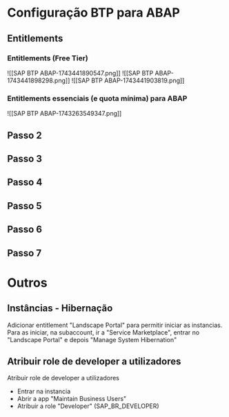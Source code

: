 
# Configuração BTP para ABAP

## Entitlements
### Entitlements (Free Tier)

![[SAP BTP ABAP-1743441890547.png]]
![[SAP BTP ABAP-1743441898298.png]]
![[SAP BTP ABAP-1743441903819.png]]


### Entitlements essenciais (e quota mínima) para ABAP

![[SAP BTP ABAP-1743263549347.png]]


## Passo 2

## Passo 3

## Passo 4

## Passo 5

## Passo 6

## Passo 7


# Outros

## Instâncias - Hibernação

Adicionar entitlement "Landscape Portal" para permitir iniciar as instancias. Para as iniciar, na subaccount, ir a "Service Marketplace", entrar no "Landscape Portal" e depois "Manage System Hibernation"

## Atribuir role de developer a utilizadores

Atribuir role de developer a utilizadores
- Entrar na instancia
- Abrir a app "Maintain Business Users"
- Atribuir a role "Developer" (SAP_BR_DEVELOPER)